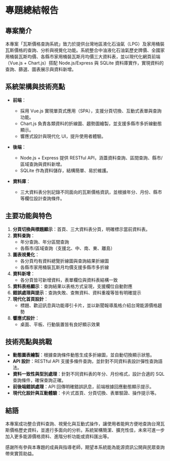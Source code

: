 # 專題總結報告

## 專案簡介

本專案「瓦斯價格查詢系統」致力於提供台灣地區液化石油氣（LPG）及家用桶裝瓦斯價格的查詢、分析與視覺化功能。系統整合中油液化石油氣歷史牌價、全國家用桶裝瓦斯均價、各縣市家用桶裝瓦斯月均價三大資料表，並以現代化網頁前端（Vue.js + Chart.js）搭配 Node.js/Express 與 SQLite 資料庫實作，實現資料的查詢、篩選、圖表展示與資料新增。

## 系統架構與技術亮點

- **前端**：
  - 採用 Vue.js 實現單頁式應用（SPA），支援分頁切換、互動式表單與查詢功能。
  - Chart.js 負責各類資料的折線圖、趨勢圖繪製，並支援多縣市多折線動態顯示。
  - 響應式設計與現代化 UI，提升使用者體驗。

- **後端**：
  - Node.js + Express 提供 RESTful API，涵蓋資料查詢、區間查詢、縣市/區域查詢與資料新增。
  - SQLite 作為資料儲存，結構簡單、易於維護。

- **資料庫**：
  - 三大資料表分別記錄不同面向的瓦斯價格資訊，並根據年分、月份、縣市等欄位設計查詢條件。

## 主要功能與特色

1. **分頁切換與標題顯示**：首頁、三大資料表分頁，明確標示當前資料表。
2. **資料查詢**：
   - 年分查詢、年分區間查詢
   - 各縣市/區域查詢（支援北、中、南、東、離島）
3. **圖表視覺化**：
   - 各分頁均有資料總覽折線圖與查詢結果折線圖
   - 各縣市家用桶裝瓦斯月均價支援多縣市多折線
4. **資料新增**：
   - 各分頁皆可新增資料，表單欄位與資料表結構一致
5. **資料表格顯示**：查詢結果以表格方式呈現，支援欄位自動對應
6. **錯誤處理與提示**：查詢失敗、查無資料、資料重複等皆有明確提示
7. **現代化首頁設計**：
   - 標題、歡迎訊息與功能導引卡片，並以新聞報導風格介紹台灣能源價格趨勢
8. **響應式設計**：
   - 桌面、平板、行動裝置皆有良好顯示效果

## 技術亮點與挑戰

- **動態圖表繪製**：根據查詢條件動態生成多折線圖，並自動切換顯示狀態。
- **API 設計**：RESTful API 支援多條件查詢，並針對不同資料表設計彈性查詢語法。
- **資料一致性與型別處理**：針對不同資料表的年分、月份格式，設計合適的 SQL 查詢條件，確保查詢正確。
- **前後端錯誤處理**：API 回傳明確錯誤訊息，前端根據回應動態顯示提示。
- **現代化設計與互動體驗**：卡片式首頁、分頁切換、表單驗證、操作提示等。

## 結語

本專案成功整合資料查詢、視覺化與互動式操作，讓使用者能夠方便地查詢台灣瓦斯價格歷史資料，並進行多面向的分析。系統架構簡潔、擴充性佳，未來可進一步加入更多能源價格資料、進階分析功能或資料匯出等。

感謝所有參與本專題的成員與指導老師，期望本系統能為能源資訊公開與民眾查詢帶來實質助益。

